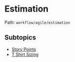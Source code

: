 # Estimation

Path: `workflow/agile/estimation`

## Subtopics
- [Story Points](./story_points/README.md)
- [T Shirt Sizing](./t_shirt_sizing/README.md)
